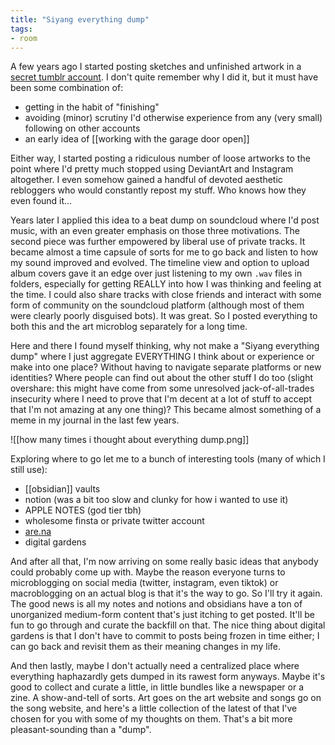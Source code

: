 ```yaml
---
title: "Siyang everything dump"
tags: 
- room
---
```


A few years ago I started posting sketches and unfinished artwork in a [secret tumblr account](https://siyang-art-dump.tumblr.com/). I don't quite remember why I did it, but it must have been some combination of:
- getting in the habit of "finishing"
- avoiding (minor) scrutiny I'd otherwise experience from any (very small) following on other accounts
- an early idea of [[working with the garage door open]]

Either way, I started posting a ridiculous number of loose artworks to the point where I'd pretty much stopped using DeviantArt and Instagram altogether. I even somehow gained a handful of devoted aesthetic rebloggers who would constantly repost my stuff. Who knows how they even found it...

Years later I applied this idea to a beat dump on soundcloud where I'd post music, with an even greater emphasis on those three motivations. The second piece was further empowered by liberal use of private tracks. It became almost a time capsule of sorts for me to go back and listen to how my sound improved and evolved. The timeline view and option to upload album covers gave it an edge over just listening to my own `.wav` files in folders, especially for getting REALLY into how I was thinking and feeling at the time. I could also share tracks with close friends and interact with some form of community on the soundcloud platform (although most of them were clearly poorly disguised bots). It was great. So I posted everything to both this and the art microblog separately for a long time. 

Here and there I found myself thinking, why not make a "Siyang everything dump" where I just aggregate EVERYTHING I think about or experience or make into one place? Without having to navigate separate platforms or new identities? Where people can find out about the other stuff I do too (slight overshare: this might have come from some unresolved jack-of-all-trades insecurity where I need to prove that I'm decent at a lot of stuff to accept that I'm not amazing at any one thing)? This became almost something of a meme in my journal in the last few years. 

![[how many times i thought about everything dump.png]]

Exploring where to go let me to a bunch of interesting tools (many of which I still use):
- [[obsidian]] vaults
- notion (was a bit too slow and clunky for how i wanted to use it)
- APPLE NOTES (god tier tbh)
- wholesome finsta or private twitter account
- [are.na](https://www.are.na/siyang-sun)
- digital gardens

And after all that, I'm now arriving on some really basic ideas that anybody could probably come up with. Maybe the reason everyone turns to microblogging on social media (twitter, instagram, even tiktok) or macroblogging on an actual blog is that it's the way to go. So I'll try it again. The good news is all my notes and notions and obsidians have a ton of unorganized medium-form content that's just itching to get posted. It'll be fun to go through and curate the backfill on that. The nice thing about digital gardens is that I don't have to commit to posts being frozen in time either; I can go back and revisit them as their meaning changes in my life. 

And then lastly, maybe I don't actually need a centralized place where everything haphazardly gets dumped in its rawest form anyways. Maybe it's good to collect and curate a little, in little bundles like a newspaper or a zine. A show-and-tell of sorts. Art goes on the art website and songs go on the song website, and here's a little collection of the latest of that I've chosen for you with some of my thoughts on them. That's a bit more pleasant-sounding than a "dump".